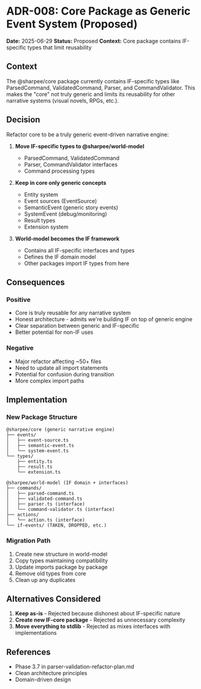# ADR-008: Core Package as Generic Event System (Proposed)

**Date:** 2025-06-29
**Status:** Proposed
**Context:** Core package contains IF-specific types that limit reusability

## Context

The @sharpee/core package currently contains IF-specific types like ParsedCommand, ValidatedCommand, Parser, and CommandValidator. This makes the "core" not truly generic and limits its reusability for other narrative systems (visual novels, RPGs, etc.).

## Decision

Refactor core to be a truly generic event-driven narrative engine:

1. **Move IF-specific types to @sharpee/world-model**
   - ParsedCommand, ValidatedCommand
   - Parser, CommandValidator interfaces
   - Command processing types

2. **Keep in core only generic concepts**
   - Entity system
   - Event sources (EventSource<T>)
   - SemanticEvent (generic story events)
   - SystemEvent (debug/monitoring)
   - Result types
   - Extension system

3. **World-model becomes the IF framework**
   - Contains all IF-specific interfaces and types
   - Defines the IF domain model
   - Other packages import IF types from here

## Consequences

### Positive
- Core is truly reusable for any narrative system
- Honest architecture - admits we're building IF on top of generic engine
- Clear separation between generic and IF-specific
- Better potential for non-IF uses

### Negative
- Major refactor affecting ~50+ files
- Need to update all import statements
- Potential for confusion during transition
- More complex import paths

## Implementation

### New Package Structure
```
@sharpee/core (generic narrative engine)
├── events/
│   ├── event-source.ts
│   ├── semantic-event.ts
│   └── system-event.ts
└── types/
    ├── entity.ts
    ├── result.ts
    └── extension.ts

@sharpee/world-model (IF domain + interfaces)
├── commands/
│   ├── parsed-command.ts
│   ├── validated-command.ts
│   ├── parser.ts (interface)
│   └── command-validator.ts (interface)
├── actions/
│   └── action.ts (interface)
└── if-events/ (TAKEN, DROPPED, etc.)
```

### Migration Path
1. Create new structure in world-model
2. Copy types maintaining compatibility
3. Update imports package by package
4. Remove old types from core
5. Clean up any duplicates

## Alternatives Considered

1. **Keep as-is** - Rejected because dishonest about IF-specific nature
2. **Create new IF-core package** - Rejected as unnecessary complexity
3. **Move everything to stdlib** - Rejected as mixes interfaces with implementations

## References
- Phase 3.7 in parser-validation-refactor-plan.md
- Clean architecture principles
- Domain-driven design
